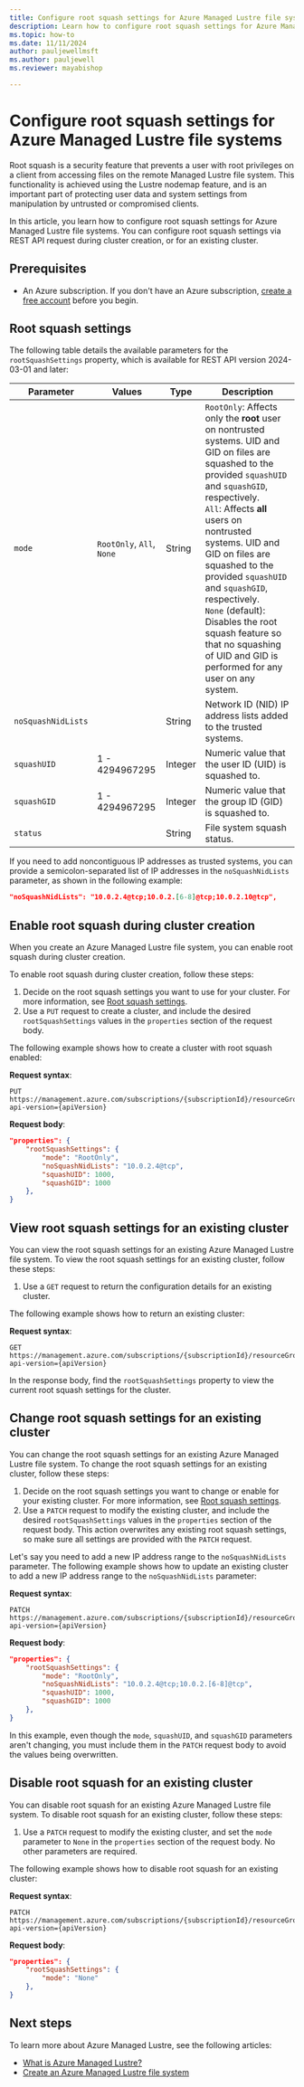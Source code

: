 ```yaml
---
title: Configure root squash settings for Azure Managed Lustre file systems
description: Learn how to configure root squash settings for Azure Managed Lustre file systems. 
ms.topic: how-to
ms.date: 11/11/2024
author: pauljewellmsft
ms.author: pauljewell
ms.reviewer: mayabishop

---
```


# Configure root squash settings for Azure Managed Lustre file systems

Root squash is a security feature that prevents a user with root privileges on a client from accessing files on the remote Managed Lustre file system. This functionality is achieved using the Lustre nodemap feature, and is an important part of protecting user data and system settings from manipulation by untrusted or compromised clients.

In this article, you learn how to configure root squash settings for Azure Managed Lustre file systems. You can configure root squash settings via REST API request during cluster creation, or for an existing cluster.

## Prerequisites

- An Azure subscription. If you don't have an Azure subscription, [create a free account](https://azure.microsoft.com/pricing/purchase-options/azure-account?cid=msft_learn) before you begin.

## Root squash settings

The following table details the available parameters for the `rootSquashSettings` property, which is available for REST API version 2024-03-01 and later:

| Parameter | Values | Type | Description |
| --- | --- | --- | --- |
| `mode` | `RootOnly`, `All`, `None` | String | `RootOnly`: Affects only the **root** user on nontrusted systems. UID and GID on files are squashed to the provided `squashUID` and `squashGID`, respectively.</br>`All`: Affects **all** users on nontrusted systems. UID and GID on files are squashed to the provided `squashUID` and `squashGID`, respectively.</br>`None` (default): Disables the root squash feature so that no squashing of UID and GID is performed for any user on any system. |
| `noSquashNidLists` | | String | Network ID (NID) IP address lists added to the trusted systems. |
| `squashUID` | 1 - 4294967295 | Integer | Numeric value that the user ID (UID) is squashed to. |
| `squashGID` | 1 - 4294967295 | Integer | Numeric value that the group ID (GID) is squashed to. |
| `status` | | String | File system squash status. |

If you need to add noncontiguous IP addresses as trusted systems, you can provide a semicolon-separated list of IP addresses in the `noSquashNidLists` parameter, as shown in the following example:

```json
"noSquashNidLists": "10.0.2.4@tcp;10.0.2.[6-8]@tcp;10.0.2.10@tcp",
```

## Enable root squash during cluster creation

When you create an Azure Managed Lustre file system, you can enable root squash during cluster creation.

To enable root squash during cluster creation, follow these steps:

1. Decide on the root squash settings you want to use for your cluster. For more information, see [Root squash settings](#root-squash-settings).
1. Use a `PUT` request to create a cluster, and include the desired `rootSquashSettings` values in the `properties` section of the request body.

The following example shows how to create a cluster with root squash enabled:

**Request syntax**:

```http
PUT https://management.azure.com/subscriptions/{subscriptionId}/resourceGroups/{resourceGroupName}/providers/Microsoft.StorageCache/amlFilesystems/{filesystemName}?api-version={apiVersion}
```

**Request body**:

```json
"properties": {
    "rootSquashSettings": {
        "mode": "RootOnly",
        "noSquashNidLists": "10.0.2.4@tcp",
        "squashUID": 1000,
        "squashGID": 1000
    },
}
```

## View root squash settings for an existing cluster

You can view the root squash settings for an existing Azure Managed Lustre file system. To view the root squash settings for an existing cluster, follow these steps:

1. Use a `GET` request to return the configuration details for an existing cluster.

The following example shows how to return an existing cluster:

**Request syntax**:

```http
GET https://management.azure.com/subscriptions/{subscriptionId}/resourceGroups/{resourceGroupName}/providers/Microsoft.StorageCache/amlFilesystems/{filesystemName}?api-version={apiVersion}
```

In the response body, find the `rootSquashSettings` property to view the current root squash settings for the cluster.

## Change root squash settings for an existing cluster

You can change the root squash settings for an existing Azure Managed Lustre file system. To change the root squash settings for an existing cluster, follow these steps:

1. Decide on the root squash settings you want to change or enable for your existing cluster. For more information, see [Root squash settings](#root-squash-settings).
1. Use a `PATCH` request to modify the existing cluster, and include the desired `rootSquashSettings` values in the `properties` section of the request body. This action overwrites any existing root squash settings, so make sure all settings are provided with the `PATCH` request.

Let's say you need to add a new IP address range to the `noSquashNidLists` parameter. The following example shows how to update an existing cluster to add a new IP address range to the `noSquashNidLists` parameter:

**Request syntax**:

```http
PATCH https://management.azure.com/subscriptions/{subscriptionId}/resourceGroups/{resourceGroupName}/providers/Microsoft.StorageCache/amlFilesystems/{filesystemName}?api-version={apiVersion}
```

**Request body**:

```json
"properties": {
    "rootSquashSettings": {
        "mode": "RootOnly",
        "noSquashNidLists": "10.0.2.4@tcp;10.0.2.[6-8]@tcp",
        "squashUID": 1000,
        "squashGID": 1000
    },
}
```

In this example, even though the `mode`, `squashUID`, and `squashGID` parameters aren't changing, you must include them in the `PATCH` request body to avoid the values being overwritten.

## Disable root squash for an existing cluster

You can disable root squash for an existing Azure Managed Lustre file system. To disable root squash for an existing cluster, follow these steps:

1. Use a `PATCH` request to modify the existing cluster, and set the `mode` parameter to `None` in the `properties` section of the request body. No other parameters are required.

The following example shows how to disable root squash for an existing cluster:

**Request syntax**:

```http
PATCH https://management.azure.com/subscriptions/{subscriptionId}/resourceGroups/{resourceGroupName}/providers/Microsoft.StorageCache/amlFilesystems/{filesystemName}?api-version={apiVersion}
```

**Request body**:

```json
"properties": {
    "rootSquashSettings": {
        "mode": "None"
    },
}
```

## Next steps

To learn more about Azure Managed Lustre, see the following articles:

- [What is Azure Managed Lustre?](amlfs-overview.md)
- [Create an Azure Managed Lustre file system](create-file-system-portal.md)
